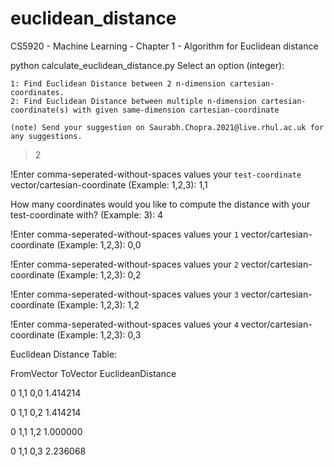 # euclidean_distance
CS5920 - Machine Learning - Chapter 1 - Algorithm for Euclidean distance 


python calculate_euclidean_distance.py
Select an option (integer):

    1: Find Euclidean Distance between 2 n-dimension cartesian-coordinates.
    2: Find Euclidean Distance between multiple n-dimension cartesian-coordinate(s) with given same-dimension cartesian-coordinate

    (note) Send your suggestion on Saurabh.Chopra.2021@live.rhul.ac.uk for any suggestions.

>2

!Enter comma-seperated-without-spaces values your `test-coordinate` vector/cartesian-coordinate (Example: 1,2,3): 1,1

How many coordinates would you like to compute the distance with your test-coordinate with? (Example: 3): 4

!Enter comma-seperated-without-spaces values your `1` vector/cartesian-coordinate (Example: 1,2,3): 0,0

!Enter comma-seperated-without-spaces values your `2` vector/cartesian-coordinate (Example: 1,2,3): 0,2

!Enter comma-seperated-without-spaces values your `3` vector/cartesian-coordinate (Example: 1,2,3): 1,2

!Enter comma-seperated-without-spaces values your `4` vector/cartesian-coordinate (Example: 1,2,3): 0,3

Euclidean Distance Table:

  FromVector ToVector  EuclideanDistance

0        1,1      0,0           1.414214

0        1,1      0,2           1.414214

0        1,1      1,2           1.000000

0        1,1      0,3           2.236068